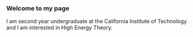 ### Welcome to my page


I am second year undergraduate at the California Institute of Technology and I am interested in High Energy Theory.
